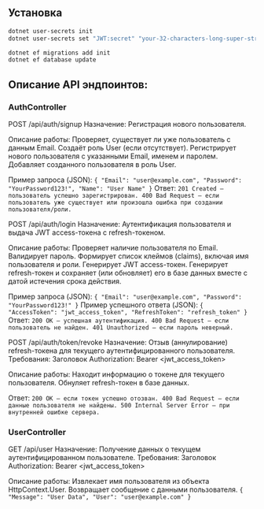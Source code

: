 ## Установка

```bash
dotnet user-secrets init
dotnet user-secrets set "JWT:secret" "your-32-characters-long-super-strong-jwt-secret-key"
```

```bash
dotnet ef migrations add init
dotnet ef database update
```

## **Описание API эндпоинтов:**

### AuthController

POST /api/auth/signup
Назначение: Регистрация нового пользователя.

Описание работы:
Проверяет, существует ли уже пользователь с данным Email.
Создаёт роль User (если отсутствует).
Регистрирует нового пользователя с указанными Email, именем и паролем.
Добавляет созданного пользователя в роль User.

Пример запроса (JSON):
`{
  "Email": "user@example.com",
  "Password": "YourPassword123!",
  "Name": "User Name"
}`
Ответ:
`201 Created – пользователь успешно зарегистрирован.
400 Bad Request – если пользователь уже существует или произошла ошибка при создании пользователя/роли.`

POST /api/auth/login
Назначение: Аутентификация пользователя и выдача JWT access-токена с refresh-токеном.

Описание работы:
Проверяет наличие пользователя по Email.
Валидирует пароль.
Формирует список клеймов (claims), включая имя пользователя и роли.
Генерирует JWT access-токен.
Генерирует refresh-токен и сохраняет (или обновляет) его в базе данных вместе с датой истечения срока действия.

Пример запроса (JSON):
`{
  "Email": "user@example.com",
  "Password": "YourPassword123!"
}`
Пример успешного ответа (JSON):
`{
  "AccessToken": "jwt_access_token",
  "RefreshToken": "refresh_token"
}`
Ответ:
`200 OK – успешная аутентификация.
400 Bad Request – если пользователь не найден.
401 Unauthorized – если пароль неверный.`

POST /api/auth/token/revoke
Назначение: Отзыв (аннулирование) refresh-токена для текущего аутентифицированного пользователя.
Требования: Заголовок Authorization: Bearer <jwt_access_token>

Описание работы:
Находит информацию о токене для текущего пользователя.
Обнуляет refresh-токен в базе данных.

Ответ:
`200 OK – если токен успешно отозван.
400 Bad Request – если данные пользователя не найдены.
500 Internal Server Error – при внутренней ошибке сервера.`

### UserController

GET /api/user
Назначение: Получение данных о текущем аутентифицированном пользователе.
Требования: Заголовок Authorization: Bearer <jwt_access_token>

Описание работы:
Извлекает имя пользователя из объекта HttpContext.User.
Возвращает сообщение с данными пользователя.
`{
  "Message": "User Data",
  "User": "user@example.com"
}`

